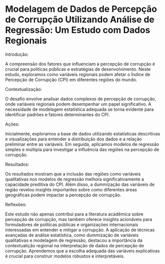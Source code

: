 # Modelagem de Dados de Percepção de Corrupção Utilizando Análise de Regressão: Um Estudo com Dados Regionais

Introdução:

A compreensão dos fatores que influenciam a percepção de corrupção é crucial para políticas públicas e estratégias de desenvolvimento. Neste estudo, exploramos como variáveis regionais podem afetar o Índice de Percepção de Corrupção (CPI) em diferentes regiões do mundo.

Contextualização:

O desafio envolve analisar dados complexos de percepção de corrupção, onde variáveis regionais podem desempenhar um papel significativo. A necessidade de modelagem estatística adequada se torna evidente para identificar padrões e fatores determinantes do CPI.

Ações:

Inicialmente, exploramos a base de dados utilizando estatísticas descritivas e visualizações para entender a distribuição dos dados e a relação preliminar entre as variáveis. Em seguida, aplicamos modelos de regressão simples e múltipla para investigar a influência das regiões na percepção de corrupção.

Resultados:

Os resultados mostram que a inclusão das regiões como variáveis qualitativas nos modelos de regressão melhora significativamente a capacidade preditiva do CPI. Além disso, a dummização das variáveis de região revelou insights importantes sobre como diferentes áreas geográficas podem impactar a percepção de corrupção.

Reflexões:

Este estudo não apenas contribui para a literatura acadêmica sobre percepção de corrupção, mas também oferece insights acionáveis para formuladores de políticas públicas e organizações internacionais interessadas em entender e mitigar a corrupção.
A aplicação de técnicas avançadas de análise estatística, como dummização de variáveis qualitativas e modelagem de regressão, destacou a importância da contextualição regional na interpretação de dados de percepção de corrupção. Aprendemos que a escolha adequada das variáveis explicativas é crucial para construir modelos robustos e interpretáveis.
